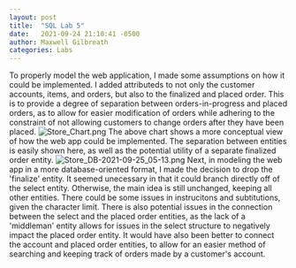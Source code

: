 ```yaml
---
layout: post
title:  "SQL Lab 5"
date:   2021-09-24 21:10:41 -0500
author: Maxwell Gilbreath
categories: Labs
---
```

To properly model the web application, I made some assumptions on how it could be implemented. I added attributeds to not only the customer accounts, items, and orders, but also to the finalized and placed order. This is to provide a degree of separation between orders-in-progress and placed orders, as to allow for easier modification of orders while adhering to the constraint of not allowing customers to change orders after they have been placed.
![Store_Chart.png](https://maxgilbreath.github.io/blog/images/Store_Chart.png)
The above chart shows a more conceptual view of how the web app could be implemented. The separation between entities is easily shown here, as well as the potential utility of a separate finalized order entity.
![Store_DB-2021-09-25_05-13.png](https://maxgilbreath.github.io/blog/images/Store_DB-2021-09-25_05-13.png)
Next, in modeling the web app in a more database-oriented format, I made the decision to drop the 'finalize' entity. It seemed unecessary in that it could branch directly off of the select entity. Otherwise, the main idea is still unchanged, keeping all other entities. There could be some issues in instrucitons and subtitutions, given the character limit. There is also potential issues in the connection between the select and the placed order entities, as the lack of a 'middleman' entity allows for issues in the select structure to negatively impact the placed order entity. It would have also been better to connect the account and placed order entities, to allow for an easier method of searching and keeping track of orders made by a customer's account.
